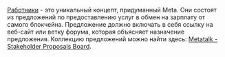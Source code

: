 [Работники](introduction/workers) - это уникальный концепт, придуманный Meta. Они состоят из предложений по предоставлению услуг в обмен на зарплату от самого блокчейна. Предложение должно включать в себя ссылку на веб-сайт или ветку форума, которая объясняет назначение предложения. Коллекцию предложений можно найти здесь: [Metatalk - Stakeholder Proposals Board](https://metatalk.org/index.php/board,75.0.html).